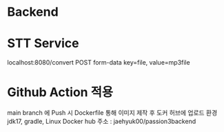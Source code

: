 # Backend

# STT Service

  localhost:8080/convert
  POST
  form-data
  key=file, value=mp3file

# Github Action 적용  
  main branch 에 Push 시 Dockerfile 통해 이미지 제작 후 도커 허브에 업로드
  환경 jdk17, gradle, Linux
  Docker hub 주소 : jaehyuk00/passion3backend
